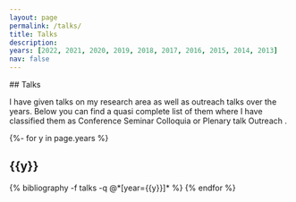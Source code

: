 ```yaml
---
layout: page
permalink: /talks/
title: Talks
description:  
years: [2022, 2021, 2020, 2019, 2018, 2017, 2016, 2015, 2014, 2013]
nav: false
---
```


<div class="publications">
## Talks

I have given talks on my research area as well as outreach talks over the years. Below you can find a quasi complete list of them where I have classified them as
<span class="badge badge-danger">Conference</span> <span class="badge badge-primary">Seminar</span> <span class="badge badge-warning">Colloquia or Plenary talk</span> <span class="badge badge-light">Outreach</span> .


{%- for y in page.years %}
  <h2 class="year">{{y}}</h2>
  {% bibliography -f talks -q @*[year={{y}}]* %}
{% endfor %}

</div>
